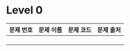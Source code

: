 # Level 0

| 문제 번호 | 문제 이름 | 문제 코드 | 문제 출처 |
|:----------:|:----------:|:----------:|:----------:|
|  | []() | []() |  |
|  | []() | []() |  |
|  | []() | []() |  |
|  | []() | []() |  |
